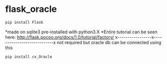 # flask_oracle

```python 
pip install Flask
```
*made on sqlite3 pre-installed with python3.X
*Entire tutorial can be seen here: http://flask.pocoo.org/docs/1.0/tutorial/factory/
x-----------------x----------------------------x
not required but oracle db can be connected using this
```python 
pip install cx_Oracle
```


